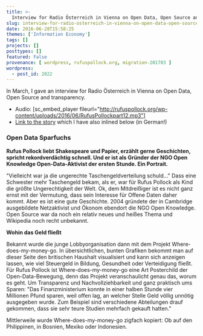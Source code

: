 ```yaml
---
title: >-
  Interview for Radio Österreich in Vienna on Open Data, Open Source and transparency
slug: interview-for-radio-osterreich-in-vienna-on-open-data-open-source-and-transparency
date: 2016-06-28T15:58:25
themes: ['Information Economy']
tags: []
projects: []
posttypes: []
featured: False
provenance: [ wordpress, rufuspollock.org, migration-201703 ]
wordpress:
  - post_id: 2022
---
```


In March, I gave an interview for Radio Österreich in Vienna on Open Data, Open Source and transparency.

* Audio: [sc_embed_player fileurl="http://rufuspollock.org/wp-content/uploads/2016/06/RufusPollockpart12.mp3"]
* [Link to the story](http://fm4.orf.at/stories/1768478/) which I have also inlined below (in German!)

### Open Data Sparfuchs

**Rufus Pollock liebt Shakespeare und Papier, erzählt gerne Geschichten, spricht rekordverdächtig schnell. Und er ist als Gründer der NGO Open Knowledge Open-Data-Aktivist der ersten Stunde. Ein Portrait.**

"Vielleicht war ja die ungerechte Taschengeldverteilung schuld..." Dass eine Schwester mehr Taschengeld bekam, als er, war für Rufus Pollock als Kind die größte Ungerechtigkeit der Welt. Ok, dem Mitdreißiger ist es nicht ganz ernst mit der Vermutung, dass sein Interesse für Offene Daten daher kommt. Aber es ist eine gute Geschichte. 2004 gründete der in Cambridge ausgebildete Netzaktivist und Ökonom ebendort die NGO Open Knowledge. Open Source war da noch ein relativ neues und heißes Thema und Wikipedia noch recht unbekannt.

**Wohin das Geld fließt**

Bekannt wurde die junge Lobbyorganisation dann mit dem Projekt Where-does-my-money-go. In übersichtlichen, bunten Grafiken bekommt man auf dieser Seite den britischen Haushalt visualisiert und kann sich anzeigen lassen, wie viel Steuergeld in Bildung, Gesundheit oder Verteidigung fließt.
Für Rufus Pollock ist Where-does-my-money-go eine Art Posterchild der Open-Data-Bewegung, denn das Projekt veranschaulicht genau das, worum es geht. Um Transparenz und Nachvollziehbarkeit und ganz praktisch ums Sparen: "Das Finanzministerium konnte in einer halben Stunde vier Millionen Pfund sparen, weil offen lag, an welcher Stelle Geld völlig unnötig ausgegeben wurde. Zum Beispiel sind verschiedene Abteilungen drauf gekommen, dass sie sehr teure Studien mehrfach gekauft hatten."

Mittlerweile wurde Where-does-my-money-go zigfach kopiert: Ob auf den Philippinen, in Bosnien, Mexiko oder Indonesien.

